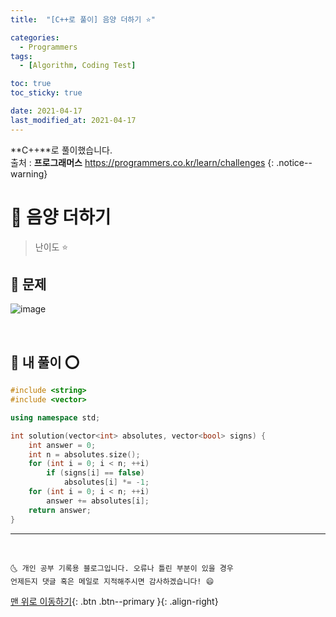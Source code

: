 ```yaml
---
title:  "[C++로 풀이] 음양 더하기 ⭐" 

categories:
  - Programmers
tags:
  - [Algorithm, Coding Test]

toc: true
toc_sticky: true

date: 2021-04-17
last_modified_at: 2021-04-17
---
```

**C++**로 풀이했습니다.  
출처 : **프로그래머스** <https://programmers.co.kr/learn/challenges>
{: .notice--warning}

# 📌 음양 더하기

> 난이도 ⭐

## 🚀 문제

![image](https://user-images.githubusercontent.com/42318591/115108720-ec257080-9fac-11eb-9d85-4c80dbc0da13.png)

<br>

## 🚀 내 풀이 ⭕

```cpp
#include <string>
#include <vector>

using namespace std;

int solution(vector<int> absolutes, vector<bool> signs) {
    int answer = 0;
    int n = absolutes.size();
    for (int i = 0; i < n; ++i)
        if (signs[i] == false)
            absolutes[i] *= -1;
    for (int i = 0; i < n; ++i)
        answer += absolutes[i];
    return answer;
}
```

***
<br>

    🌜 개인 공부 기록용 블로그입니다. 오류나 틀린 부분이 있을 경우 
    언제든지 댓글 혹은 메일로 지적해주시면 감사하겠습니다! 😄

[맨 위로 이동하기](#){: .btn .btn--primary }{: .align-right}